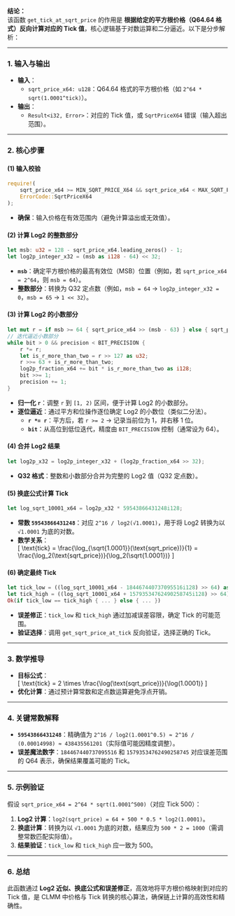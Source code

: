 **结论：**  
该函数 `get_tick_at_sqrt_price` 的作用是 **根据给定的平方根价格（Q64.64 格式）反向计算对应的 Tick 值**，核心逻辑基于对数运算和二分逼近。以下是分步解析：

---

### **1. 输入与输出**
- **输入**：  
  - `sqrt_price_x64: u128`：Q64.64 格式的平方根价格（如 `2^64 * sqrt(1.0001^tick)`）。  
- **输出**：  
  - `Result<i32, Error>`：对应的 Tick 值，或 `SqrtPriceX64` 错误（输入超出范围）。  

---

### **2. 核心步骤**
#### **(1) 输入校验**
```rust
require!(
    sqrt_price_x64 >= MIN_SQRT_PRICE_X64 && sqrt_price_x64 < MAX_SQRT_PRICE_X64,
    ErrorCode::SqrtPriceX64
);
```
- **确保**：输入价格在有效范围内（避免计算溢出或无效值）。

#### **(2) 计算 Log2 的整数部分**
```rust
let msb: u32 = 128 - sqrt_price_x64.leading_zeros() - 1;
let log2p_integer_x32 = (msb as i128 - 64) << 32;
```
- **`msb`**：确定平方根价格的最高有效位（MSB）位置（例如，若 `sqrt_price_x64 = 2^64`，则 `msb = 64`）。  
- **整数部分**：转换为 Q32 定点数（例如，`msb = 64` → `log2p_integer_x32 = 0`，`msb = 65` → `1 << 32`）。  

#### **(3) 计算 Log2 的小数部分**
```rust
let mut r = if msb >= 64 { sqrt_price_x64 >> (msb - 63) } else { sqrt_price_x64 << (63 - msb) };
// 迭代逼近小数部分
while bit > 0 && precision < BIT_PRECISION {
    r *= r;
    let is_r_more_than_two = r >> 127 as u32;
    r >>= 63 + is_r_more_than_two;
    log2p_fraction_x64 += bit * is_r_more_than_two as i128;
    bit >>= 1;
    precision += 1;
}
```
- **归一化 `r`**：调整 `r` 到 `[1, 2)` 区间，便于计算 Log2 的小数部分。  
- **逐位逼近**：通过平方和位操作逐位确定 Log2 的小数位（类似二分法）。  
  - **`r *= r`**：平方后，若 `r >= 2` → 记录当前位为 1，并右移 1 位。  
  - **`bit`**：从高位到低位迭代，精度由 `BIT_PRECISION` 控制（通常设为 64）。  

#### **(4) 合并 Log2 结果**
```rust
let log2p_x32 = log2p_integer_x32 + (log2p_fraction_x64 >> 32);
```
- **Q32 格式**：整数和小数部分合并为完整的 Log2 值（Q32 定点数）。  

#### **(5) 换底公式计算 Tick**
```rust
let log_sqrt_10001_x64 = log2p_x32 * 59543866431248i128;
```
- **常数 `59543866431248`**：对应 `2^16 / log2(√1.0001)`，用于将 Log2 转换为以 `√1.0001` 为底的对数。  
- **数学关系**：  
  \[
  \text{tick} = \frac{\log_{\sqrt{1.0001}}(\text{sqrt\_price})}{1} = \frac{\log_2(\text{sqrt\_price})}{\log_2(\sqrt{1.0001})}
  \]

#### **(6) 确定最终 Tick**
```rust
let tick_low = ((log_sqrt_10001_x64 - 184467440737095516i128) >> 64) as i32;
let tick_high = ((log_sqrt_10001_x64 + 15793534762490258745i128) >> 64) as i32;
Ok(if tick_low == tick_high { ... } else { ... })
```
- **误差修正**：`tick_low` 和 `tick_high` 通过加减误差容限，确定 Tick 的可能范围。  
- **验证选择**：调用 `get_sqrt_price_at_tick` 反向验证，选择正确的 Tick。  

---

### **3. 数学推导**
- **目标公式**：  
  \[
  \text{tick} = 2 \times \frac{\log(\text{sqrt\_price})}{\log(1.0001)}
  \]
- **优化计算**：通过预计算常数和定点数运算避免浮点开销。  

---

### **4. 关键常数解释**
- **`59543866431248`**：精确值为 `2^16 / log2(1.0001^0.5) ≈ 2^16 / (0.00014998) ≈ 438435561201`（实际值可能因精度调整）。  
- **误差魔法数字**：`184467440737095516` 和 `15793534762490258745` 对应误差范围的 Q64 表示，确保结果覆盖可能的 Tick。  

---

### **5. 示例验证**
假设 `sqrt_price_x64 = 2^64 * sqrt(1.0001^500)`（对应 Tick 500）：  
1. **Log2 计算**：`log2(sqrt_price) = 64 + 500 * 0.5 * log2(1.0001)`。  
2. **换底计算**：转换为以 `√1.0001` 为底的对数，结果应为 `500 * 2 = 1000`（需调整常数匹配实际值）。  
3. **结果验证**：`tick_low` 和 `tick_high` 应一致为 500。  

---

### **6. 总结**
此函数通过 **Log2 近似、换底公式和误差修正**，高效地将平方根价格映射到对应的 Tick 值，是 CLMM 中价格与 Tick 转换的核心算法，确保链上计算的高效性和精确性。